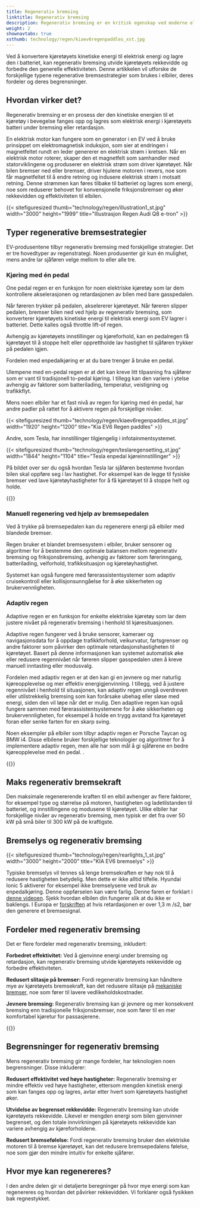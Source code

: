 ```yaml
---
title: Regenerativ bremsing
linktitle: Regenerativ bremsing
description: Regenerativ bremsing er en kritisk egenskap ved moderne elbiler, som lar kjøretøyet gjenvinne energi under bremsing og retardasjon.
weight: 2
shownavtabs: true
xsthumb: technology/regen/kiaev6regenpaddles_xst.jpg
---
```

<!-- markdownlint-disable MD033 -->
Ved å konvertere kjøretøyets kinetiske energi til elektrisk energi og lagre den i batteriet, kan regenerativ bremsing utvide kjøretøyets rekkevidde og forbedre den generelle effektiviteten. Denne artikkelen vil utforske de forskjellige typene regenerative bremsestrategier som brukes i elbiler, deres fordeler og deres begrensninger.

## Hvordan virker det?

Regenerativ bremsing er en prosess der den kinetiske energien til et kjøretøy i bevegelse fanges opp og lagres som elektrisk energi i kjøretøyets batteri under bremsing eller retardasjon.

En elektrisk motor kan fungere som en generator i en EV ved å bruke prinsippet om elektromagnetisk induksjon, som sier at endringen i magnetfeltet rundt en leder genererer en elektrisk strøm i kretsen. Når en elektrisk motor roterer, skaper den et magnetfelt som samhandler med statorviklingene og produserer en elektrisk strøm som driver kjøretøyet. Når bilen bremser ned eller bremser, driver hjulene motoren i revers, noe som får magnetfeltet til å endre retning og indusere elektrisk strøm i motsatt retning. Denne strømmen kan føres tilbake til batteriet og lagres som energi, noe som reduserer behovet for konvensjonelle friksjonsbremser og øker rekkevidden og effektiviteten til elbilen.

{{< sitefiguresized thumb="technology/regen/illustration1_st.jpg" width="3000" height="1999" title="Illustrasjon Regen Audi Q8 e-tron" >}}

## Typer regenerative bremsestrategier

EV-produsentene tilbyr regenerativ bremsing med forskjellige strategier. Det er tre hovedtyper av regenstrategi. Noen produsenter gir kun én mulighet, mens andre lar sjåføren velge mellom to eller alle tre.

### Kjøring med én pedal

One pedal regen er en funksjon for noen elektriske kjøretøy som lar dem kontrollere akselerasjonen og retardasjonen av bilen med bare gasspedalen.

Når føreren trykker på pedalen, akselererer kjøretøyet. Når føreren slipper pedalen, bremser bilen ned ved hjelp av regenerativ bremsing, som konverterer kjøretøyets kinetiske energi til elektrisk energi som EV lagrer i batteriet. Dette kalles også throttle lift-of regen.

Avhengig av kjøretøyets innstillinger og kjøreforhold, kan en pedalregen få kjøretøyet til å stoppe helt eller opprettholde lav hastighet til sjåføren trykker på pedalen igjen.

Fordelen med enpedalkjøring er at du bare trenger å bruke en pedal.

Ulempene med en-pedal regen er at det kan kreve litt tilpasning fra sjåfører som er vant til tradisjonell to-pedal kjøring. I tillegg kan den variere i ytelse avhengig av faktorer som batterilading, temperatur, veistigning og trafikkflyt.

Mens noen elbiler har et fast nivå av regen for kjøring med én pedal, har andre padler på rattet for å aktivere regen på forskjellige nivåer.

{{< sitefiguresized thumb="technology/regen/kiaev6regenpaddles_st.jpg" width="1920" height="1200" title="Kia EV6 Regen paddles" >}}

Andre, som Tesla, har innstillinger tilgjengelig i infotainmentsystemet.

{{< sitefiguresized thumb="technology/regen/teslaregensetting_st.jpg" width="1844" height="1104" title="Tesla enpedal kjøreinnstillinger" >}}

På bildet over ser du også hvordan Tesla lar sjåføren bestemme hvordan bilen skal oppføre seg i lav hastighet. For eksempel kan de legge til fysiske bremser ved lave kjøretøyhastigheter for å få kjøretøyet til å stoppe helt og holde.

{{<evkxdisplayaddarticle />}}
### Manuell regenering ved hjelp av bremsepedalen

Ved å trykke på bremsepedalen kan du regenerere energi på elbiler med blandede bremser.

Regen bruker et blandet bremsesystem i elbiler, bruker sensorer og algoritmer for å bestemme den optimale balansen mellom regenerativ bremsing og friksjonsbremsing, avhengig av faktorer som førerinngang, batterilading, veiforhold, trafikksituasjon og kjøretøyhastighet.

Systemet kan også fungere med førerassistentsystemer som adaptiv cruisekontroll eller kollisjonsunngåelse for å øke sikkerheten og brukervennligheten.

### Adaptiv regen

Adaptive regen er en funksjon for enkelte elektriske kjøretøy som lar dem justere nivået på regenerativ bremsing i henhold til kjøresituasjonen.

Adaptive regen fungerer ved å bruke sensorer, kameraer og navigasjonsdata for å oppdage trafikkforhold, veikurvatur, fartsgrenser og andre faktorer som påvirker den optimale retardasjonshastigheten til kjøretøyet. Basert på denne informasjonen kan systemet automatisk øke eller redusere regennivået når føreren slipper gasspedalen uten å kreve manuell inntasting eller modusvalg.

Fordelen med adaptiv regen er at den kan gi en jevnere og mer naturlig kjøreopplevelse og mer effektiv energigjenvinning. I tillegg, ved å justere regennivået i henhold til situasjonen, kan adaptiv regen unngå overdreven eller utilstrekkelig bremsing som kan forårsake ubehag eller sløse med energi, siden den vil løpe når det er mulig. Den adaptive regen kan også fungere sammen med førerassistentsystemene for å øke sikkerheten og brukervennligheten, for eksempel å holde en trygg avstand fra kjøretøyet foran eller senke farten for en skarp sving.

Noen eksempler på elbiler som tilbyr adaptiv regen er Porsche Taycan og BMW i4. Disse elbilene bruker forskjellige teknologier og algoritmer for å implementere adaptiv regen, men alle har som mål å gi sjåførene en bedre kjøreopplevelse med én pedal. .

{{<evkxdisplayaddarticle />}}

## Maks regenerativ bremsekraft

Den maksimale regenererende kraften til en elbil avhenger av flere faktorer, for eksempel type og størrelse på motoren, hastigheten og ladetilstanden til batteriet, og innstillingene og modusene til kjøretøyet. Ulike elbiler har forskjellige nivåer av regenerativ bremsing, men typisk er det fra over 50 kW på små biler til 300 kW på de kraftigste.

## Bremselys og regenerativ bremsing

{{< sitefiguresized thumb="technology/regen/rearlights_1_st.jpg" width="3000" height="2000" title="KIA EV6 bremselys" >}}

Typiske bremselys vil tennes så lenge bremsekraften er høy nok til å redusere hastigheten betydelig. Men dette er ikke alltid tilfelle. Hyundai Ionic 5 aktiverer for eksempel ikke bremselysene ved bruk av enpedalkjøring. Denne oppførselen kan være farlig. Denne faren er forklart i [denne videoen](https://www.youtube.com/watch?v=U0YW7x9U5TQ). Sjekk hvordan elbilen din fungerer slik at du ikke er baklengs.
I Europa er [forskriften](https://unece.org/transport/documents/2022/02/standards/un-regulation-no-13h-revision-4-amendment-2) at hvis retardasjonen er over 1,3 m /s2, bør den generere et bremsesignal.

## Fordeler med regenerativ bremsing

Det er flere fordeler med regenerativ bremsing, inkludert:

**Forbedret effektivitet:** Ved å gjenvinne energi under bremsing og retardasjon, kan regenerativ bremsing utvide kjøretøyets rekkevidde og forbedre effektiviteten.

**Redusert slitasje på bremser:** Fordi regenerativ bremsing kan håndtere mye av kjøretøyets bremsekraft, kan det redusere slitasje på [mekaniske bremser](../brakes/), noe som fører til lavere vedlikeholdskostnader.

**Jevnere bremsing:** Regenerativ bremsing kan gi jevnere og mer konsekvent bremsing enn tradisjonelle friksjonsbremser, noe som fører til en mer komfortabel kjøretur for passasjerene.

{{<evkxdisplayaddarticle />}}

## Begrensninger for regenerativ bremsing

Mens regenerativ bremsing gir mange fordeler, har teknologien noen begrensninger. Disse inkluderer:

**Redusert effektivitet ved høye hastigheter:** Regenerativ bremsing er mindre effektiv ved høye hastigheter, ettersom mengden kinetisk energi som kan fanges opp og lagres, avtar etter hvert som kjøretøyets hastighet øker.

**Utvidelse av begrenset rekkevidde:** Regenerativ bremsing kan utvide kjøretøyets rekkevidde. Likevel er mengden energi som bilen gjenvinner begrenset, og den totale innvirkningen på kjøretøyets rekkevidde kan variere avhengig av kjøreforholdene.

**Redusert bremsefølelse:** Fordi regenerativ bremsing bruker den elektriske motoren til å bremse kjøretøyet, kan det redusere bremsepedalens følelse, noe som gjør den mindre intuitiv for enkelte sjåfører.

## Hvor mye kan regenereres?

I den andre delen gir vi detaljerte beregninger på hvor mye energi som kan regenereres og hvordan det påvirker rekkevidden. Vi forklarer også fysikken bak regnestykket.
